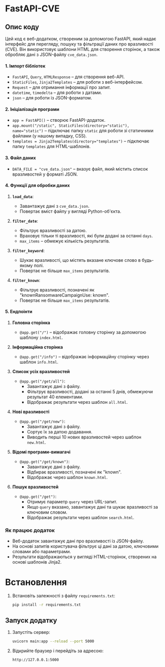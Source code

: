 # FastAPI-CVE

## Опис коду

Цей код є веб-додатком, створеним за допомогою FastAPI, який надає інтерфейс для перегляду, пошуку та фільтрації даних про вразливості (CVE). Він використовує шаблони HTML для створення сторінок, а також обробляє дані з JSON-файлу `cve_data.json`. 

#### 1. **Імпорт бібліотек**
- `FastAPI`, `Query`, `HTMLResponse` – для створення веб-API.
- `StaticFiles`, `Jinja2Templates` – для роботи з веб-інтерфейсом.
- `Request` – для отримання інформації про запит.
- `datetime`, `timedelta` – для роботи з датами.
- `json` – для роботи із JSON-форматом.

#### 2. **Ініціалізація програми**
- `app = FastAPI()` – створює FastAPI-додаток.
- `app.mount("/static", StaticFiles(directory="static"), name="static")` – підключає папку `static` для роботи зі статичними файлами (у нашому випадку, CSS).
- `templates = Jinja2Templates(directory="templates")` – підключає папку `templates` для HTML-шаблонів.

#### 3. **Файл даних**
- `DATA_FILE = "cve_data.json"` – вказує файл, який містить список вразливостей у форматі JSON.

#### 4. **Функції для обробки даних**
1. **`load_data`**:  
   - Завантажує дані з `cve_data.json`.
   - Повертає вміст файлу у вигляді Python-об'єкта.

2. **`filter_date`**:  
   - Фільтрує вразливості за датою.  
   - Враховує тільки ті вразливості, які були додані за останні `days`.  
   - `max_items` – обмежує кількість результатів.

3. **`filter_keyword`**:  
   - Шукає вразливості, що містять вказане ключове слово в будь-якому полі.  
   - Повертає не більше `max_items` результатів.

4. **`filter_known`**:  
   - Фільтрує вразливості, позначені як "knownRansomwareCampaignUse: known".  
   - Повертає не більше `max_items` результатів.

#### 5. **Ендпоінти**
1. **Головна сторінка**  
   - `@app.get("/")` – відображає головну сторінку за допомогою шаблону `index.html`.

2. **Інформаційна сторінка**  
   - `@app.get("/info")` – відображає інформаційну сторінку через шаблон `info.html`.

3. **Список усіх вразливостей**  
   - `@app.get("/get/all")`:  
     - Завантажує дані з файлу.  
     - Фільтрує вразливості, додані за останні 5 днів, обмежуючи результат 40 елементами.  
     - Відображає результати через шаблон `all.html`.  

4. **Нові вразливості**  
   - `@app.get("/get/new")`:  
     - Завантажує дані з файлу.  
     - Сортує їх за датою додавання.  
     - Виводить перші 10 нових вразливостей через шаблон `new.html`.

5. **Відомі програми-вимагачі**  
   - `@app.get("/get/known")`:  
     - Завантажує дані з файлу.  
     - Відбирає вразливості, позначені як "known".  
     - Відображає через шаблон `known.html`.

6. **Пошук вразливостей**  
   - `@app.get("/get")`:  
     - Отримує параметр `query` через URL-запит.  
     - Якщо `query` вказано, завантажує дані та шукає вразливості за ключовим словом.  
     - Відображає результати через шаблон `search.html`.


### Як працює додаток
- Веб-додаток завантажує дані про вразливості із JSON-файлу.  
- На основі запитів користувача фільтрує ці дані за датою, ключовими словами або параметрами.  
- Результати відображаються у вигляді HTML-сторінок, створених на основі шаблонів Jinja2.  



# Встановлення  

1. Встановіть залежності з файлу `requirements.txt`:  
   ```bash
   pip install -r requirements.txt
   ```  

## Запуск додатку  
1. Запустіть сервер:
   ```bash
   uvicorn main:app --reload --port 5000
   ```
2. Відкрийте браузер і перейдіть за адресою:  
   ```
   http://127.0.0.1:5000
   ```  
